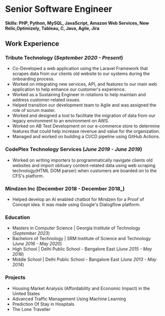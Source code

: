 # Senior Software Engineer

#### Skills: PHP, Python, MySQL, JavaScript, Amazon Web Services, New Relic,Optimizely, Tableau, C, Java, Agile, Jira



## Work Experience

### Tribute Technology (_September 2020 - Present_)
- Co-Developed a web application using the Laravel Framework that scrapes data from our clients old website to our systems during the onboarding process.
- Worked on integrating new services, API, and features to our main web application to help enhance our customer's experience.
- Worked as a Sustaining Engineer in rotations to help maintain and address customer-related issues.
- Helped transition our development team to Agile and was assigned the role of scrum master.
- Worked and designed a tool to facilitate the migration of data from our legacy environment to an environment on AWS.
- Worked on AB Test Development on our e-commerce store to determine features that could help increase revenue and value for the organization.
- Managed and worked on building a CI/CD pipeline using GitHub Actions.

### CodePlex Technology Services (_June 2019 - June 2019_)
- Worked on writing importers to programmatically navigate clients old websites and import obituary content-related data using web scraping technology(HTML DOM parser) when customers are boarded on to the CFS's platform.


### Mindzen Inc (December 2018 - December 2018_)
- Helped develop an AI enabled chatbot for Mindzen for a Proof of Concept idea. It was made using Google's Dialogflow platform.

### Education

- Masters in Computer Science | Georgia Institute of Technology (_September 2023_)								       		
- Bachelors of Technology	| SRM Institute of Science and Technology (_June 2016 - May 2020_)	 			        		
- High School | Delhi Public School - Bangalore East (_June 2015 - May 2016_)
- Middle School | Delhi Public School - Bangalore East (_June 2013 - May 2014_)



### Projects

-  Housing Market Analysis (Affordability and Economic Impact) in the United States
-  Advanced Traffic Management Using Machine Learning
-  Prediction Of Stay in Hospitals
-  The Lone Traveller
